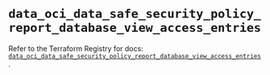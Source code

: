 # `data_oci_data_safe_security_policy_report_database_view_access_entries`

Refer to the Terraform Registry for docs: [`data_oci_data_safe_security_policy_report_database_view_access_entries`](https://registry.terraform.io/providers/oracle/oci/7.19.0/docs/data-sources/data_safe_security_policy_report_database_view_access_entries).
